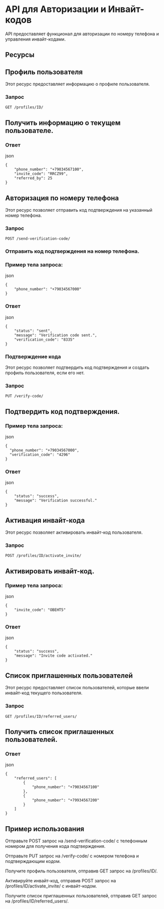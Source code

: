 # API для Авторизации и Инвайт-кодов

API предоставляет функционал для авторизации по номеру телефона и управления инвайт-кодами.

## Ресурсы
## Профиль пользователя

Этот ресурс предоставляет информацию о профиле пользователя.
### Запрос

```
GET /profiles/ID/
```
## Получить информацию о текущем пользователе.
### Ответ

json
```
{
    "phone_number": "+79034567100",
    "invite_code": "RRCZ99",
    "referred_by": 25
}
```
## Авторизация по номеру телефона

Этот ресурс позволяет отправить код подтверждения на указанный номер телефона.
### Запрос

```
POST /send-verification-code/
```
### Отправить код подтверждения на номер телефона.

### Пример тела запроса:

json
```
{
    "phone_number": "+79034567000"
}
```
### Ответ

json
```
{
    "status": "sent",
    "message": "Verification code sent.",
    "verification_code": "8335"
}
```
### Подтверждение кода

Этот ресурс позволяет подтвердить код подтверждения и создать профиль пользователя, если его нет.
### Запрос
```
PUT /verify-code/
```
## Подтвердить код подтверждения.

### Пример тела запроса:

json
```
{
  "phone_number": "+79034567000",
  "verification_code": "4296"
}
```
### Ответ

json
```
{
    "status": "success",
    "message": "Verification successful."
}
```
## Активация инвайт-кода

Этот ресурс позволяет активировать инвайт-код пользователя.
### Запрос
```
POST /profiles/ID/activate_invite/
```
## Активировать инвайт-код.

### Пример тела запроса:

json
```
{
    "invite_code": "OBEHT5"
}
```
### Ответ

json
```
{
    "status": "success",
    "message": "Invite code activated."
}
```
## Список приглашенных пользователей

Этот ресурс предоставляет список пользователей, которые ввели инвайт-код текущего пользователя.
### Запрос

```
GET /profiles/ID/referred_users/
```
## Получить список приглашенных пользователей.
### Ответ

json
```
{
    "referred_users": [
        {
            "phone_number": "+79034567100"
        },
        {
            "phone_number": "+79934567200"
        }
    ]
}
```
## Пример использования

Отправьте POST запрос на /send-verification-code/ с телефонным номером для получения кода подтверждения.

Отправьте PUT запрос на /verify-code/ с номером телефона и подтверждающим кодом.

Получите профиль пользователя, отправив GET запрос на /profiles/ID/.

Активируйте инвайт-код, отправив POST запрос на /profiles/ID/activate_invite/ с инвайт-кодом.

Получите список приглашенных пользователей, отправив GET запрос на /profiles/ID/referred_users/.

